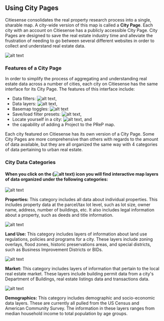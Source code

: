 ## Using City Pages
Citiesense consolidates the real property research process into a single, sharable map. A city-wide version of this map is called a __City Page__. Each city with an account on Citiesense has a publicly accessible City Page. City Pages are designed to save the real estate industry time and alleviate the frustration of needing to go between several different websites in order to collect and understand real estate data. 

![alt text](https://farm2.staticflickr.com/1518/24333409623_6a1f5f8e8d_b.jpg "PReP features")

### Features of a City Page
In order to simplify the process of aggregating and understanding real estate data across a number of cities, each city on Citiesense has the same interface for its City Page. 
The features of this interface include:
* Data filters: ![alt text](https://farm2.staticflickr.com/1532/24312981384_2ff912b930_s.jpg "filters"),
* Data layers: ![alt text](https://farm2.staticflickr.com/1476/24850246751_82a03d9d23_s.jpg "layers"),
* Basemap toggles: ![alt text](https://farm2.staticflickr.com/1720/24850246761_ba838917b8_s.jpg "basemaps")
* Save/load filter presets: ![alt text](https://farm2.staticflickr.com/1720/24943561765_b0410f0774_s.jpg "save a filter preset"),
* Locate yourself in a city: ![alt text](https://farm2.staticflickr.com/1699/24917424116_ab5b1c3f7b_s.jpg "locate me"), and
* the capability of adding a Project to the PReP map. 

Each city featured on Citiesense has its own version of a City Page. Some City Pages are more comprehensive than others with regards to the amount of data available, but they are all organized the same way with 4 categories of data pertaining to urban real estate. 

### City Data Categories
#### When you click on the (![alt text](https://farm2.staticflickr.com/1476/24850246751_82a03d9d23_s.jpg "layers")) icon you will find interactive map layers of data organized under the following categories:

![alt text](http://d9hhrg4mnvzow.cloudfront.net/try.citiesense.com/real-estate-maps/102e6d18-property-details-icon_02r02q02r02q000000.png "Properties")

__Properties:__ This category includes all data about individual properties. This includes property data at the parcel/tax lot level, such as lot size, owner name, address, number of buildings, etc. It also includes legal information about a property, such as deeds and title information.

![alt text](http://d9hhrg4mnvzow.cloudfront.net/try.citiesense.com/real-estate-maps/351c938f-land-use-layers-icon_02o02o02o02n000000.png "Land Use")

__Land Use:__ This category includes layers of information about land use regulations, policies and programs for a city. These layers include zoning overlays, flood zones, historic preservations areas, and special districts, such as Business Improvement Districts or BIDs.

![alt text](http://d9hhrg4mnvzow.cloudfront.net/try.citiesense.com/real-estate-maps/48ae8e49-market-activity-icon_02r02r02r02r000000.png "Market")

__Market:__ This category includes layers of information that pertain to the local real estate market. These layers include building permit data from a city's Department of Buildings, real estate listings data and transactions data.

![alt text](http://d9hhrg4mnvzow.cloudfront.net/try.citiesense.com/real-estate-maps/6f3b8c1e-demographics-icon_02o02o02o02o000000.png "Demographics")

__Demographics:__ This category includes demographic and socio-economic data layers. These are currently all pulled from the US Census and American Community Survey. The information in these layers ranges from median household income to total population by age groups. 


